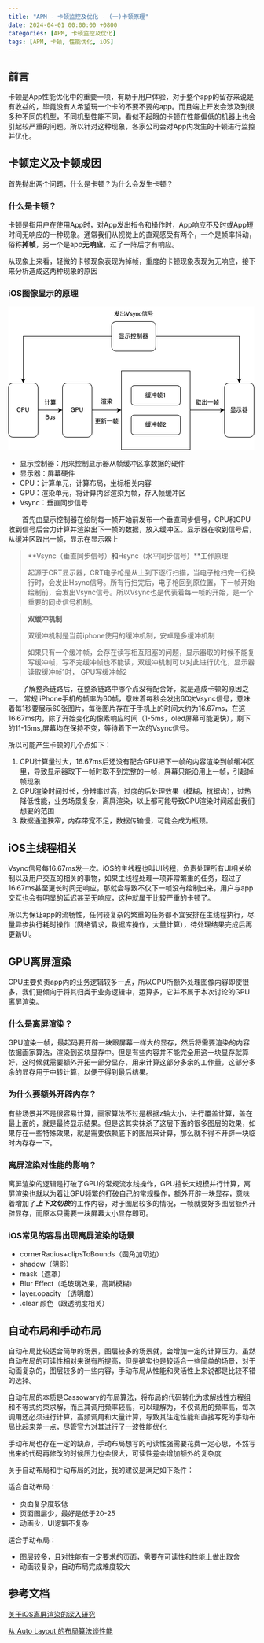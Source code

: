 ```yaml
---
title: "APM - 卡顿监控及优化 - (一)卡顿原理"
date: 2024-04-01 00:00:00 +0800
categories: [APM, 卡顿监控及优化]
tags: [APM, 卡顿, 性能优化, iOS]
---
```

## 前言

卡顿是App性能优化中的重要一项，有助于用户体验，对于整个app的留存来说是有收益的，毕竟没有人希望玩一个卡的不要不要的app。而且端上开发会涉及到很多种不同的机型，不同机型性能不同，看似不起眼的卡顿在性能偏低的机器上也会引起较严重的问题。所以针对这种现象，各家公司会对App内发生的卡顿进行监控并优化。

## 卡顿定义及卡顿成因

首先抛出两个问题，什么是卡顿？为什么会发生卡顿？

### 什么是卡顿？

卡顿是指用户在使用App时，对App发出指令和操作时，App响应不及时或App短时间无响应的一种现象。通常我们从视觉上的直观感受有两个，一个是帧率抖动，俗称**掉帧**，另一个是app**无响应**，过了一阵后才有响应。

从现象上来看，轻微的卡顿现象表现为掉帧，重度的卡顿现象表现为无响应，接下来分析造成这两种现象的原因

### iOS图像显示的原理

![帧显示原理](/assets/data/帧显示原理.png)

- 显示控制器：用来控制显示器从帧缓冲区拿数据的硬件
- 显示器：屏幕硬件
- CPU：计算单元，计算布局，坐标相关内容
- GPU：渲染单元，将计算内容渲染为帧，存入帧缓冲区
- Vsync：垂直同步信号
  
&emsp;&emsp;首先由显示控制器在绘制每一帧开始前发布一个垂直同步信号，CPU和GPU收到信号后合力计算并渲染出下一帧的数据，放入缓冲区。显示器在收到信号后，从缓冲区取出一帧，显示在显示器上

> **Vsync（垂直同步信号）**和**Hsync（水平同步信号）**工作原理
> 
> 起源于CRT显示器，CRT电子枪是从上到下逐行扫描，当电子枪扫完一行换行时，会发出Hsync信号。所有行扫完后，电子枪回到原位置，下一帧开始绘制前，会发出Vsync信号。所以Vsync也是代表着每一帧的开始，是一个重要的同步信号机制。

>**双缓冲机制**
>
>双缓冲机制是当前iphone使用的缓冲机制，安卓是多缓冲机制
>
>如果只有一个缓冲帧，会存在读写相互阻塞的问题，显示器取的时候不能复写缓冲帧，写不完缓冲帧也不能读，双缓冲机制可以对此进行优化，显示器读取缓冲帧1时， GPU写缓冲帧2

&emsp;&emsp;了解整条链路后，在整条链路中哪个点没有配合好，就是造成卡顿的原因之一。
常规 iPhone手机的帧率为60帧，意味着每秒会发出60次Vsync信号，意味着每1秒要展示60张图片，每张图片存在于手机上的时间大约为16.67ms，在这16.67ms内，除了开始变化的像素响应时间（1-5ms，oled屏幕可能更快），剩下的11-15ms,屏幕均在保持不变，等待着下一次的Vsync信号。

所以可能产生卡顿的几个点如下：

1. CPU计算量过大，16.67ms后还没有配合GPU把下一帧的内容渲染到帧缓冲区里，导致显示器取下一帧时取不到完整的一帧，屏幕只能沿用上一帧，引起掉帧现象
2. GPU渲染时间过长，分辨率过高，过度的后处理效果（模糊，抗锯齿），过热降低性能，业务场景复杂，离屏渲染，以上都可能导致GPU渲染时间超出我们想要的范围
3. 数据通道狭窄，内存带宽不足，数据传输慢，可能会成为瓶颈。

## iOS主线程相关

Vsync信号每16.67ms发一次。iOS的主线程也叫UI线程，负责处理所有UI相关绘制以及用户交互的相关的事物，如果主线程处理一项非常繁重的任务，超过了16.67ms甚至更长时间无响应，那就会导致不仅下一帧没有绘制出来，用户与app交互也会有明显的延迟甚至无响应，这种就属于比较严重的卡顿了。

所以为保证app的流畅性，任何较复杂的繁重的任务都不宜安排在主线程执行，尽量异步执行耗时操作（网络请求，数据库操作，大量计算），待处理结果完成后再更新UI。

## GPU离屏渲染
CPU主要负责app内的业务逻辑较多一点，所以CPU所额外处理图像内容即使很多，我们更倾向于将其归类于业务逻辑中，运算多，它并不属于本次讨论的GPU离屏渲染。

### 什么是离屏渲染？
GPU渲染一帧，最起码要开辟一块跟屏幕一样大的显存，然后将需要渲染的内容依据画家算法，渲染到这块显存中。但是有些内容并不能完全用这一块显存就算好，这时候就需要额外开拓一部分显存，用来计算这部分多余的工作量，这部分多余的显存用于中转计算，以便于得到最后结果。

### 为什么要额外开辟内存？

有些场景并不是很容易计算，画家算法不过是根据z轴大小，进行覆盖计算，盖在最上面的，就是最终显示结果。但是这其实抹杀了这层下面的很多图层的效果，如果存在一些特殊效果，就是需要依赖底下的图层来计算，那么就不得不开辟一块临时内存存一下。

### 离屏渲染对性能的影响？

离屏渲染的逻辑是打破了GPU的常规流水线操作，GPU擅长大规模并行计算，离屏渲染也就以为着让GPU频繁的打破自己的常规操作，额外开辟一块显存，意味着增加了***上下文切换***的工作内容，对于图层较多的情况，一帧就要好多图层额外开辟显存，而原本只需要一块屏幕大小显存即可。

### iOS常见的容易出现离屏渲染的场景

- cornerRadius+clipsToBounds（圆角加切边）
- shadow（阴影）
- mask（遮罩）
- Blur Effect（毛玻璃效果，高斯模糊）
- layer.opacity （透明度）
- .clear 颜色（跟透明度相关）

## 自动布局和手动布局

自动布局比较适合简单的场景，图层较多的场景就，会增加一定的计算压力。虽然自动布局的可读性相对来说有所提高，但是确实也是较适合一些简单的场景，对于动画复杂的，图层较多的一些内容，手动布局从性能和灵活性上来说都是比较不错的选择。

自动布局的本质是Cassowary的布局算法，将布局的代码转化为求解线性方程组和不等式约束求解，而且其调用频率较高，可以理解为，不仅调用的频率高，每次调用还必须进行计算，高频调用和大量计算，导致其注定性能和直接写死的手动布局比起来差一点，尽管官方对其进行了一波性能优化

手动布局也存在一定的缺点，手动布局想写的可读性强需要花费一定心思，不然写出来的代码再修改的时候压力也会很大，可读性差会增加额外的复杂度

关于自动布局和手动布局的对比，我的建议是满足如下条件：

适合自动布局：

- 页面复杂度较低
- 页面图层少，最好是低于20-25
- 动画少，UI逻辑不复杂

适合手动布局：

- 图层较多，且对性能有一定要求的页面，需要在可读性和性能上做出取舍
- 动画较复杂，自动布局完成难度较大

## 参考文档

[关于iOS离屏渲染的深入研究](https://zhuanlan.zhihu.com/p/72653360)

[从 Auto Layout 的布局算法谈性能](https://draveness.me/layout-performance/)
